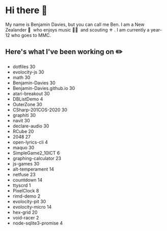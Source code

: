 # Hi there 👋

My name is Benjamin Davies, but you can call me Ben. I am a New Zealander 🥝 &nbsp;who enjoys music 🎸🎷 &nbsp;and scouting ⚜️ . I am currently a year-12 who goes to MMC.

## Here's what I've been working on ✏️

* dotfiles 30
* evolocity-js 30
* math 30
* Benjamin-Davies 30
* Benjamin-Davies.github.io 30
* atari-breakout 30
* DBListDemo 4
* OuterZone 30
* CSharp-201COS-2020 30
* graphiti 30
* navit 30
* declare-audio 30
* RCube 20
* 2048 27
* open-lyrics-cli 4
* maquo 30
* SimpleGame2_10ICT 6
* graphing-calculator 23
* js-games 30
* alt-temperament 14
* netfuse 23
* countdown 14
* ttyscrd 1
* PixelClock 8
* rimd-demo 2
* evolocity-pit 30
* evolocity-micro 14
* hex-grid 20
* void-racer 2
* node-sqlite3-promise 4
